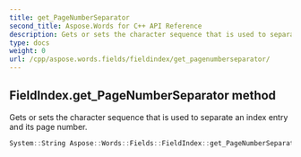 ```yaml
---
title: get_PageNumberSeparator
second_title: Aspose.Words for C++ API Reference
description: Gets or sets the character sequence that is used to separate an index entry and its page number. 
type: docs
weight: 0
url: /cpp/aspose.words.fields/fieldindex/get_pagenumberseparator/
---
```

## FieldIndex.get_PageNumberSeparator method


Gets or sets the character sequence that is used to separate an index entry and its page number.

```cpp
System::String Aspose::Words::Fields::FieldIndex::get_PageNumberSeparator()
```

